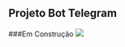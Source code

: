 ## Projeto Bot Telegram

###Em Construção
![](https://veja.abril.com.br/wp-content/uploads/2016/05/giphy-3-original.gif)
